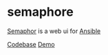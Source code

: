 # semaphore

[Semaphor](https://semui.co) is a web ui for
[Ansible](https://www.redhat.com/en/ansible-collaborative)

[Codebase](https://github.com/ansible-semaphore/semaphore)
[Demo](https://github.com/semaphoreui/semaphore-demo.git)
